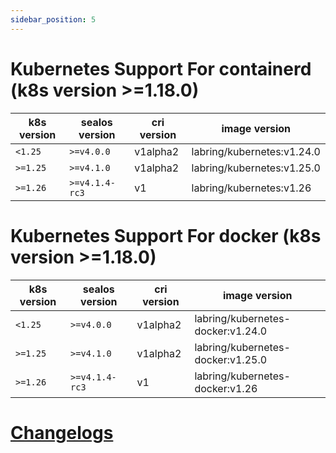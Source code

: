 ```yaml
---
sidebar_position: 5
---
```


# Kubernetes Support For containerd (k8s version >=1.18.0)


| k8s version | sealos version | cri version | image version                                                 |
|-------------|----------------|-------------|---------------------------------------------------------------|
| `<1.25`     | `>=v4.0.0`     | v1alpha2    | labring/kubernetes:v1.24.0                                    |
| `>=1.25`    | `>=v4.1.0`     | v1alpha2    | labring/kubernetes:v1.25.0                                    |
| `>=1.26`    | `>=v4.1.4-rc3` | v1          | labring/kubernetes:v1.26 |

# Kubernetes Support For docker (k8s version >=1.18.0)

| k8s version | sealos version | cri version | image version                                                               |
|-------------|----------------|-------------|-----------------------------------------------------------------------------|
| `<1.25`     | `>=v4.0.0`     | v1alpha2    | labring/kubernetes-docker:v1.24.0                                           |
| `>=1.25`    | `>=v4.1.0`     | v1alpha2    | labring/kubernetes-docker:v1.25.0                                           |
| `>=1.26`    | `>=v4.1.4-rc3` | v1          | labring/kubernetes-docker:v1.26 |


# [Changelogs](https://github.com/labring/sealos/tree/main/CHANGELOG/README.md)

